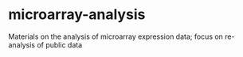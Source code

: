# microarray-analysis
Materials on the analysis of microarray expression data; focus on re-analysis of public data
